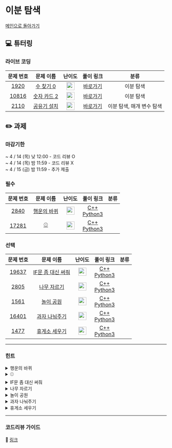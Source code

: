 # 이분 탐색

[메인으로 돌아가기](https://github.com/Altu-Bitu-2/Notice)

## 💻 튜터링

### 라이브 코딩

|문제 번호|문제 이름|난이도|풀이 링크|분류|
| :-----: | :-----: | :-----: | :-----: | :-----: |
|<a href="https://www.acmicpc.net/problem/1920" target="_blank">1920</a>|<a href="https://www.acmicpc.net/problem/1920" target="_blank">수 찾기 0</a>|<img height="25px" width="25px" src="https://static.solved.ac/tier_small/7.svg"/>|[바로가기](https://github.com/Altu-Bitu-2/Notice/blob/main/04%EC%9B%94%2008%EC%9D%BC%20-%20%EC%9D%B4%EB%B6%84%20%ED%83%90%EC%83%89/%EB%9D%BC%EC%9D%B4%EB%B8%8C%20%EC%BD%94%EB%94%A9/1920.cpp)|이분 탐색|
|<a href="https://www.acmicpc.net/problem/10816" target="_blank">10816</a>|<a href="https://www.acmicpc.net/problem/10816" target="_blank">숫자 카드 2</a>|<img height="25px" width="25px" src="https://static.solved.ac/tier_small/7.svg"/>|[바로가기](https://github.com/Altu-Bitu-2/Notice/blob/main/04%EC%9B%94%2008%EC%9D%BC%20-%20%EC%9D%B4%EB%B6%84%20%ED%83%90%EC%83%89/%EB%9D%BC%EC%9D%B4%EB%B8%8C%20%EC%BD%94%EB%94%A9/10816.cpp)|이분 탐색|
|<a href="https://www.acmicpc.net/problem/2110" target="_blank">2110</a>|<a href="https://www.acmicpc.net/problem/2110" target="_blank">공유기 설치</a>|<img height="25px" width="25px" src="https://static.solved.ac/tier_small/11.svg"/>|[바로가기](https://github.com/Altu-Bitu-2/Notice/blob/main/04%EC%9B%94%2008%EC%9D%BC%20-%20%EC%9D%B4%EB%B6%84%20%ED%83%90%EC%83%89/%EB%9D%BC%EC%9D%B4%EB%B8%8C%20%EC%BD%94%EB%94%A9/2110.cpp)|이분 탐색, 매개 변수 탐색|


## ✏️ 과제
### 마감기한
~ 4 / 14 (목) 낮 12:00 - 코드 리뷰 O </br>
~ 4 / 14 (목) 밤 11:59 - 코드 리뷰 X </br>
~ 4 / 15 (금) 밤 11:59 - 추가 제출 </br>

### 필수

|문제 번호|문제 이름|난이도|풀이 링크|분류|
| :-----: | :-----: | :-----: | :-----: | :-----: |
|<a href="https://www.acmicpc.net/problem/2840" target="_blank">2840</a>|<a href="https://www.acmicpc.net/problem/2840" target="_blank">행운의 바퀴</a>|<img height="25px" width="25px" src="https://static.solved.ac/tier_small/7.svg"/>|[C++]()<br/>[Python3]()||
|<a href="https://www.acmicpc.net/problem/17281" target="_blank">17281</a>|<a href="https://www.acmicpc.net/problem/17281" target="_blank">⚾</a>|<img height="25px" width="25px" src="https://static.solved.ac/tier_small/12.svg"/>|[C++]()<br/>[Python3]()||

### 선택

|문제 번호|문제 이름|난이도|풀이 링크|분류|
| :-----: | :-----: | :-----: | :-----: | :-----: |
|<a href="https://www.acmicpc.net/problem/19637" target="_blank">19637</a>|<a href="https://www.acmicpc.net/problem/19637" target="_blank">IF문 좀 대신 써줘</a>|<img height="25px" width="25px" src="https://static.solved.ac/tier_small/8.svg"/>|[C++]()<br/>[Python3]()||
|<a href="https://www.acmicpc.net/problem/2805" target="_blank">2805</a>|<a href="https://www.acmicpc.net/problem/2805" target="_blank">나무 자르기</a>|<img height="25px" width="25px" src="https://static.solved.ac/tier_small/8.svg"/>|[C++]()<br/>[Python3]()||
|<a href="https://www.acmicpc.net/problem/1561" target="_blank">1561</a>|<a href="https://www.acmicpc.net/problem/1561" target="_blank">놀이 공원</a>|<img height="25px" width="25px" src="https://static.solved.ac/tier_small/14.svg"/>|[C++]()<br/>[Python3]()||
|<a href="https://www.acmicpc.net/problem/16401" target="_blank">16401</a>|<a href="https://www.acmicpc.net/problem/16401" target="_blank">과자 나눠주기</a>|<img height="25px" width="25px" src="https://static.solved.ac/tier_small/8.svg"/>|[C++]()<br/>[Python3](y)||
|<a href="https://www.acmicpc.net/problem/1477" target="_blank">1477</a>|<a href="https://www.acmicpc.net/problem/1477" target="_blank">휴게소 세우기</a>|<img height="25px" width="25px" src="https://static.solved.ac/tier_small/12.svg"/>|[C++]()<br/>[Python3]()||


---

### 힌트

<details>
<summary>행운의 바퀴</summary>
<div markdown="1">
&nbsp;&nbsp;&nbsp;&nbsp;바퀴를 직접 돌릴 수도 있지만, 화살표가 가르키는 위치를 바꾸면서 답을 구해도 될거 같아요. 그리고, 바퀴에 있는 알파벳은 중복될 수 없다는 점을 주의해야 해요.
</div>
</details>

<details>
<summary>⚾</summary>
<div markdown="1">
&nbsp;&nbsp;&nbsp;&nbsp;입력이 그렇게 크지 않네요! 모든 경우의 수를 다 해보면 될 것 같아요. 야구를 잘 모른다면 문제에 설명이 잘 되어있으니 다시 한 번 읽어볼까요?
</div>
</details>

<details>
<summary>IF문 좀 대신 써줘</summary>
<div markdown="1">
&nbsp;&nbsp;&nbsp;&nbsp;이 문제는 직접 구현해도 되지만, 라이브러리를 이용할 수도 있을 것 같아요!
</div>
</details>

<details>
<summary>나무 자르기</summary>
<div markdown="1">
&nbsp;&nbsp;&nbsp;&nbsp; M미터의 나무를 만드는 정답 중 높이의 최댓값을 구하려고 하기보다, 정답이 될 수 있는 경우의 수들 중 M미터의 나무를 만드는가에 대해 검사하면 좋을 것 같아요.
</div>
</details>

<details>
<summary>놀이 공원</summary>
<div markdown="1">
&nbsp;&nbsp;&nbsp;&nbsp;마지막 아이가 놀이기구를 타는 데 필요한 시간을 알아볼까요? 이걸 구하기 위해 우선, 놀이기구에 타는 아이의 번호를 시간별로 정리해보면 좋을 것 같아요. 특히 예제 3에 대해서 어느 시간에 몇 번 아이가 어느 놀이기구를 타는지 쭉 정리해보면, 각 시간 별 아이들의 번호를 구하는 규칙을 찾을 수 있을 거예요.
</div>
</details>

<details>
<summary>과자 나눠주기</summary>
<div markdown="1">
&nbsp;&nbsp;&nbsp;&nbsp;과자의 길이는 모두 같아야 하며, 최대값을 찾아야 하네요! 정답 가능한 구간을 잘 설정하는 게 중요해요.
</div>
</details>

<details>
<summary>휴게소 세우기</summary>
<div markdown="1">
&nbsp;&nbsp;&nbsp;&nbsp;튜터링 때 다룬 응용 문제와 매우 유사해 보여요. 휴게소가 없는 구간의 최댓값에 대해 휴게소를 M개 설치할 수 있는지 살펴볼까요?
</div>
</details>

---

### 코드리뷰 가이드

🔗 [링크]()
